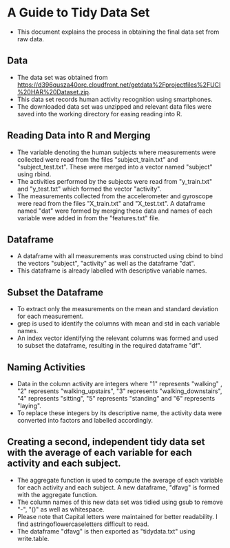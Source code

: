 # A Guide to Tidy Data Set
* This document explains the process in obtaining the final data set from raw data. 

## Data
* The data set was obtained from https://d396qusza40orc.cloudfront.net/getdata%2Fprojectfiles%2FUCI%20HAR%20Dataset.zip.
* This data set records human activity recognition using smartphones.
* The downloaded data set was unzipped and relevant data files were saved into the working directory for easing reading into R.

## Reading Data into R and Merging
* The variable denoting the human subjects where measurements were collected were read from the files "subject_train.txt" and "subject_test.txt". These were merged into a vector named "subject" using rbind.
* The activities performed by the subjects were read from "y_train.txt" and "y_test.txt" which formed the vector "activity".
* The measurements collected from the accelerometer and gyroscope were read from the files "X_train.txt" and "X_test.txt". A dataframe named "dat" were formed by merging these data and names of each variable were added in from the "features.txt" file.

## Dataframe
* A dataframe with all measurements was constructed using cbind to bind the vectors "subject", "activity" as well as the dataframe "dat".
* This dataframe is already labelled with descriptive variable names.

## Subset the Dataframe
* To extract only the measurements on the mean and standard deviation for each measurement.
* grep is used to identify the columns with mean and std in each variable names. 
* An index vector identifying the relevant columns was formed and used to subset the dataframe, resulting in the required dataframe "df".

## Naming Activities
* Data in the column activity are integers where "1" represents "walking" , "2" represents "walking_upstairs", "3" represents "walking_downstairs", "4" represents "sitting", "5" represents "standing" and "6" represents "laying".
* To replace these integers by its descriptive name, the activity data were converted into factors and labelled accordingly.

## Creating a second, independent tidy data set with the average of each variable for each activity and each subject.
* The aggregate function is used to compute the average of each variable for each activity and each subject. A new dataframe, "dfavg" is formed with the aggregate function. 
* The column names of this new data set was tidied using gsub to remove "-", "()" as well as whitespace. 
* Please note that Capital letters were maintained for better readability. I find astringoflowercaseletters difficult to read.
* The dataframe "dfavg" is then exported as "tidydata.txt" using write.table. 